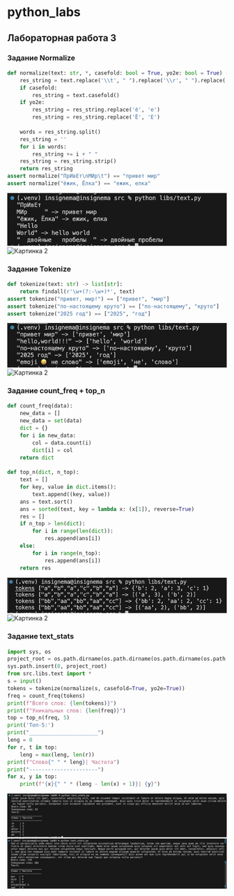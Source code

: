 # python_labs

## Лабораторная работа 3

### Задание Normalize
```python
def normalize(text: str, *, casefold: bool = True, yo2e: bool = True) -> str:
    res_string = text.replace('\\t', " ").replace('\\r', " ").replace('\\f', " ")
    if casefold:
        res_string = text.casefold()
    if yo2e:
        res_string = res_string.replace('ё', 'е')
        res_string = res_string.replace('Ё', 'Е')

    words = res_string.split()
    res_string = ''
    for i in words:
        res_string += i + " "
    res_string = res_string.strip()
    return res_string
assert normalize("ПрИвЕт\nМИр\t") == "привет мир"
assert normalize("ёжик, Ёлка") == "ежик, елка"
```
![Картинка 1](./normalize.png)
![Картинка 2](./normalize2.png)

### Задание Tokenize
```python
def tokenize(text: str) -> list[str]:
    return findall(r'\w+(?:-\w+)*', text)
assert tokenize("привет, мир!") == ["привет", "мир"]
assert tokenize("по-настоящему круто") == ["по-настоящему", "круто"]
assert tokenize("2025 год") == ["2025", "год"]
```
![Картинка 1](./tokenize.png)
![Картинка 2](./tokenize2.png)

### Задание count_freq + top_n
```python
def count_freq(data):
    new_data = []
    new_data = set(data)
    dict = {}
    for i in new_data:
        col = data.count(i)
        dict[i] = col
    return dict

def top_n(dict, n_top):
    text = []
    for key, value in dict.items():
        text.append((key, value))
    ans = text.sort()
    ans = sorted(text, key = lambda x: (x[1]), reverse=True)
    res = []
    if n_top > len(dict):
        for i in range(len(dict)):
            res.append(ans[i])
    else:
        for i in range(n_top):
            res.append(ans[i])
    return res
```
![Картинка 1](./count_freq_top_n.png)
![Картинка 2](./count_freq_top_n2.png)

### Задание text_stats
```python
import sys, os
project_root = os.path.dirname(os.path.dirname(os.path.dirname(os.path.abspath(__file__))))
sys.path.insert(0, project_root)
from src.libs.text import *
s = input()
tokens = tokenize(normalize(s, casefold=True, yo2e=True))
freq = count_freq(tokens)
print(f"Всего слов: {len(tokens)}")
print(f"Уникальных слов: {len(freq)}")
top = top_n(freq, 5)
print('Топ-5:')
print("______________________")
leng = 0
for r, t in top:
    leng = max(leng, len(r))
print(f"Слово{" " * leng}| Частота")
print("----------------------")
for x, y in top:
    print(f"{x}{" " * (leng - len(x) + 1)}| {y}") 
```
![Картинка 1](./text_stats.png)
![Картинка 2](./text_stats2.png)
